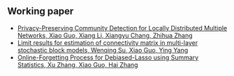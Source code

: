 ## Working paper

<ul style="margin:0px 0 5px;">
   <li><a href="https://arxiv.org/abs/2306.15709"><autocolor>Privacy-Preserving Community Detection for Locally Distributed Multiple Networks, Xiao Guo, Xiang Li, Xiangyu Chang, Zhihua Zhang
</autocolor></a></li>
  <li><a href="https://arxiv.org/abs/2406.11152"><autocolor>Limit results for estimation of connectivity matrix in multi-layer stochastic block models, Wenqing Su, Xiao Guo, Ying Yang
 </autocolor></a></li>
  <li><a href="https://papers.ssrn.com/sol3/papers.cfm?abstract_id=4977053"><autocolor>Online-Forgetting Process for Debiased-Lasso using Summary Statistics, Xu Zhang, Xiao Guo, Hai Zhang 
</autocolor></a></li>
</ul>


